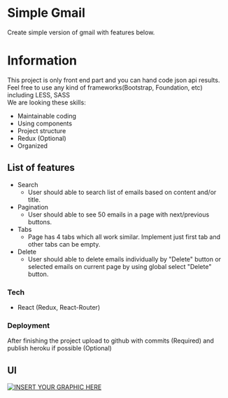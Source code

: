 # Simple Gmail

Create simple version of gmail with features below.

# Information

This project is only front end part and you can hand code json api results.
Feel free to use any kind of frameworks(Bootstrap, Foundation, etc) including LESS, SASS 
<br>We are looking these skills:
* Maintainable coding
* Using components
* Project structure
* Redux (Optional)
* Organized

## List of features

* Search
    * User should able to search list of emails based on content and/or title.
* Pagination
    * User should able to see 50 emails in a page with next/previous buttons.
* Tabs
    * Page has 4 tabs which all work similar. Implement just first tab and other tabs can be empty.
* Delete
    * User should able to delete emails individually by "Delete" button or selected emails on current page by using global select "Delete" button.

### Tech

* React (Redux, React-Router)

### Deployment

After finishing the project upload to github with commits (Required) and publish heroku if possible (Optional) 

## UI

[![INSERT YOUR GRAPHIC HERE](ui.png)]()

